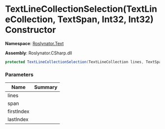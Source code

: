 # TextLineCollectionSelection\(TextLineCollection, TextSpan, Int32, Int32\) Constructor

**Namespace**: [Roslynator.Text](../../README.md)

**Assembly**: Roslynator\.CSharp\.dll

```csharp
protected TextLineCollectionSelection(TextLineCollection lines, TextSpan span, int firstIndex, int lastIndex)
```

### Parameters

| Name | Summary |
| ---- | ------- |
| lines | |
| span | |
| firstIndex | |
| lastIndex | |

